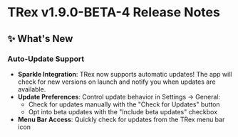 # TRex v1.9.0-BETA-4 Release Notes

## ✨ What's New

### Auto-Update Support
- **Sparkle Integration**: TRex now supports automatic updates! The app will check for new versions on launch and notify you when updates are available.
- **Update Preferences**: Control update behavior in Settings → General:
  - Check for updates manually with the "Check for Updates" button
  - Opt into beta updates with the "Include beta updates" checkbox
- **Menu Bar Access**: Quickly check for updates from the TRex menu bar icon
